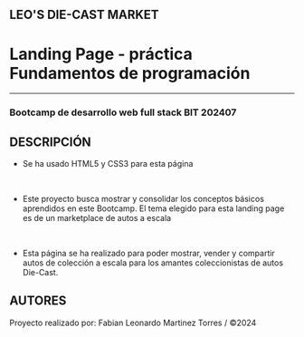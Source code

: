 ## LEO'S DIE-CAST MARKET

<h1> Landing Page - práctica Fundamentos de programación </h1>

<hr>

<h3> Bootcamp de desarrollo web full stack BIT 202407 </h3>

## DESCRIPCIÓN

* Se ha usado HTML5 y CSS3 para esta página

<br>

* Este proyecto busca mostrar y consolidar los conceptos básicos aprendidos en este Bootcamp. El tema elegido para esta landing page es de un marketplace de autos a escala 

<br>

* Esta página se ha realizado para poder mostrar, vender y compartir autos de colección a escala para los amantes coleccionistas de autos Die-Cast.



## AUTORES

Proyecto realizado por: Fabian Leonardo Martinez Torres / ©2024